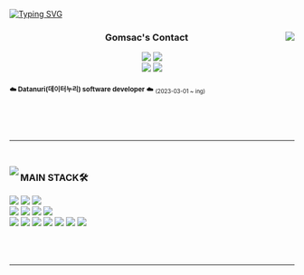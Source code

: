 
[![Typing SVG](https://readme-typing-svg.demolab.com?font=Fira+Code&pause=1000&width=435&lines=Hello+World!;Every+Second+Counts)](https://git.io/typing-svg)

<div align="center">

  <img align="right" src="https://github-readme-stats.vercel.app/api?username=Gomsac&show_icons=true&theme=transparent&hide="/>
  
  ### Gomsac's Contact
  
  <a href="https://gomsac.github.io/"><img src="https://img.shields.io/badge/Github Pages-222222?style=flat-square&logo=githubpages&logoColor=white"/></a> 
  <a href="https://github.com/Gomsac"><img src="https://hits.seeyoufarm.com/api/count/incr/badge.svg?url=https%3A%2F%2Fgithub.com%2FGomsac&count_bg=%23000000&title_bg=%23000000&icon=github.svg&icon_color=%23E7E7E7&title=GitHub&edge_flat=false)"/></a> 
  <br>
  <a href="https://gomsac.github.io/"><img src="https://img.shields.io/badge/Instagram-FF0069?style=flat-square&logo=instagram&logoColor=white"/></a>
  <a href="https://gomsac.github.io/"><img src="https://img.shields.io/badge/Kakao Mail-FFCD00?style=flat-square&logo=kakao&logoColor=white"/></a>
  

<div align="left">
  
<sub>**☁️ Datanuri(데이터누리) software developer ☁️**</sub> <sub><sub>(2023-03-01 ~ ing)</sub></sub>

 <br>
 <br>
  <br>
</div>
</div>

 ---

 <br>

<img align="left" src="https://github-readme-stats.vercel.app/api/top-langs/?username=Gomsac&theme=transparent&exclude_repo=Computer-Science-Engineering&layout=compact&langs_count=10"/></a>

<div align="left">

### MAIN STACK🛠️
<img src="https://img.shields.io/badge/Git-F05032?style=flat&logo=Git&logoColor=white">
<img src="https://img.shields.io/badge/Github-181717?style=flat&logo=Github&logoColor=white">
<img src="https://img.shields.io/badge/GitHub Pages-222222?style=flat&logo=GitHub Pages&logoColor=white">
<br>
<img src="https://img.shields.io/badge/HTML5-E34F26?style=flat&logo=HTML5&logoColor=white">
<img src="https://img.shields.io/badge/CSS3-1572B6?style=flat&logo=CSS3&logoColor=white">
<img src="https://img.shields.io/badge/Javascript-F7DF1E?style=flat&logo=Javascript&logoColor=white">
<img src="https://img.shields.io/badge/jQuery-0769AD?style=flat&logo=jQuery&logoColor=white">
<br>
<img src="https://img.shields.io/badge/Java-007396?style=flat&logo=Java&logoColor=white">
<img src="https://img.shields.io/badge/C++-00599C?style=flat&logo=C%2B%2B&logoColor=white">
<img src="https://img.shields.io/badge/Node.js-339933?style=flat&logo=Node.js&logoColor=white">
<img src="https://img.shields.io/badge/MySQL-4479A1?style=flat&logo=MySQL&logoColor=white">
<img src="https://img.shields.io/badge/Spring-6DB33F?style=flat&logo=Spring&logoColor=white">
<img src="https://img.shields.io/badge/Spring Boot-6DB33F?style=flat&logo=Spring Boot&logoColor=white">
<img src="https://img.shields.io/badge/Tailwind CSS-06B6D4?style=flat&logo=Tailwind CSS&logoColor=white">
<br>
<br><br><br>

---








    
 
